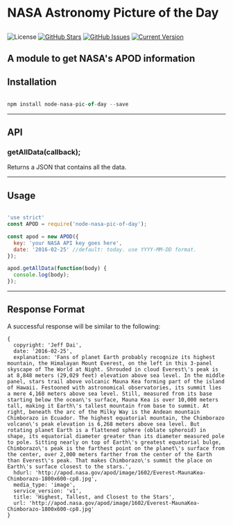 # NASA Astronomy Picture of the Day

##
![License](https://img.shields.io/badge/license-MIT-blue.svg)
[![GitHub Stars](https://img.shields.io/github/stars/LeoNero/node-nasa-pic-of-day.svg?style=flat-square)](https://github.com/LeoNero/node-nasa-pic-of-day/stargazers) [![GitHub Issues](https://img.shields.io/github/issues/LeoNero/node-nasa-pic-of-day.svg?style=flat-square)](https://github.com/LeoNero/node-nasa-pic-of-day/issues) [![Current Version](https://img.shields.io/badge/version-0.1-green.svg?style=flat-square)](https://github.com/LeoNero/node-nasa-pic-of-day)

A module to get NASA's APOD information
---

## Installation
``` js

npm install node-nasa-pic-of-day --save

```
---

## API

### getAllData(callback);
Returns a JSON that contains all the data.

---

## Usage
``` js

'use strict'
const APOD = require('node-nasa-pic-of-day');

const apod = new APOD({
  key: 'your NASA API key goes here',
  date: '2016-02-25' //default: today. use YYYY-MM-DD format.
});

apod.getAllData(function(body) {
  console.log(body);
});

```
---

## Response Format
A successful response will be similar to the following:
```
{ 
  copyright: 'Jeff Dai',
  date: '2016-02-25',
  explanation: 'Fans of planet Earth probably recognize its highest mountain, the Himalayan Mount Everest, on the left in this 3-panel skyscape of The World at Night. Shrouded in cloud Everest\'s peak is at 8,848 meters (29,029 feet) elevation above sea level. In the middle panel, stars trail above volcanic Mauna Kea forming part of the island of Hawaii. Festooned with astronomical observatories, its summit lies a mere 4,168 meters above sea level. Still, measured from its base starting below the ocean\'s surface, Mauna Kea is over 10,000 meters tall, making it Earth\'s tallest mountain from base to summit. At right, beneath the arc of the Milky Way is the Andean mountain Chimborazo in Ecuador. The highest equatorial mountain, the Chimborazo volcano\'s peak elevation is 6,268 meters above sea level. But rotating planet Earth is a flattened sphere (oblate spheroid) in shape, its equatorial diameter greater than its diameter measured pole to pole. Sitting nearly on top of Earth\'s greatest equatorial bulge, Chimborazo\'s peak is the farthest point on the planet\'s surface from the center, over 2,000 meters farther from the center of the Earth than Everest\'s peak. That makes Chimborazo\'s summit the place on Earth\'s surface closest to the stars.',
  hdurl: 'http://apod.nasa.gov/apod/image/1602/Everest-MaunaKea-Chimborazo-1800x600-cp8.jpg',
  media_type: 'image',
  service_version: 'v1',
  title: 'Highest, Tallest, and Closest to the Stars',
  url: 'http://apod.nasa.gov/apod/image/1602/Everest-MaunaKea-Chimborazo-1800x600-cp8.jpg' 
}

```



